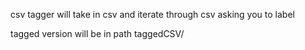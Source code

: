 csv tagger will take in csv and iterate through csv asking you to label

tagged version will be in path taggedCSV/